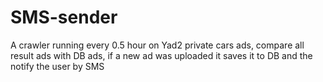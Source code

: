 # SMS-sender
A crawler running every 0.5 hour on Yad2 private cars ads, compare all result ads with DB ads, if a new ad was uploaded it saves it to DB and the notify the user by SMS
